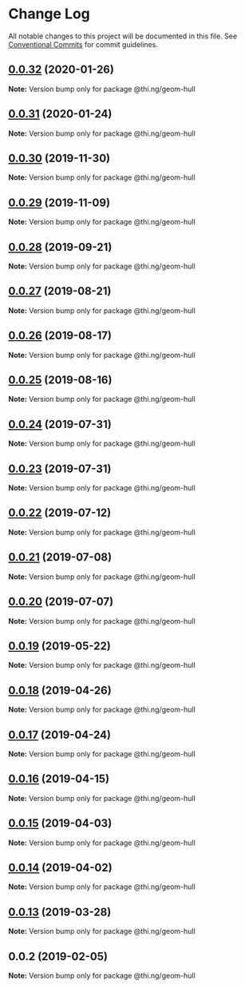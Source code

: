 # Change Log

All notable changes to this project will be documented in this file.
See [Conventional Commits](https://conventionalcommits.org) for commit guidelines.

## [0.0.32](https://github.com/thi-ng/umbrella/compare/@thi.ng/geom-hull@0.0.31...@thi.ng/geom-hull@0.0.32) (2020-01-26)

**Note:** Version bump only for package @thi.ng/geom-hull





## [0.0.31](https://github.com/thi-ng/umbrella/compare/@thi.ng/geom-hull@0.0.30...@thi.ng/geom-hull@0.0.31) (2020-01-24)

**Note:** Version bump only for package @thi.ng/geom-hull





## [0.0.30](https://github.com/thi-ng/umbrella/compare/@thi.ng/geom-hull@0.0.29...@thi.ng/geom-hull@0.0.30) (2019-11-30)

**Note:** Version bump only for package @thi.ng/geom-hull





## [0.0.29](https://github.com/thi-ng/umbrella/compare/@thi.ng/geom-hull@0.0.28...@thi.ng/geom-hull@0.0.29) (2019-11-09)

**Note:** Version bump only for package @thi.ng/geom-hull





## [0.0.28](https://github.com/thi-ng/umbrella/compare/@thi.ng/geom-hull@0.0.27...@thi.ng/geom-hull@0.0.28) (2019-09-21)

**Note:** Version bump only for package @thi.ng/geom-hull





## [0.0.27](https://github.com/thi-ng/umbrella/compare/@thi.ng/geom-hull@0.0.26...@thi.ng/geom-hull@0.0.27) (2019-08-21)

**Note:** Version bump only for package @thi.ng/geom-hull





## [0.0.26](https://github.com/thi-ng/umbrella/compare/@thi.ng/geom-hull@0.0.25...@thi.ng/geom-hull@0.0.26) (2019-08-17)

**Note:** Version bump only for package @thi.ng/geom-hull





## [0.0.25](https://github.com/thi-ng/umbrella/compare/@thi.ng/geom-hull@0.0.24...@thi.ng/geom-hull@0.0.25) (2019-08-16)

**Note:** Version bump only for package @thi.ng/geom-hull





## [0.0.24](https://github.com/thi-ng/umbrella/compare/@thi.ng/geom-hull@0.0.23...@thi.ng/geom-hull@0.0.24) (2019-07-31)

**Note:** Version bump only for package @thi.ng/geom-hull





## [0.0.23](https://github.com/thi-ng/umbrella/compare/@thi.ng/geom-hull@0.0.22...@thi.ng/geom-hull@0.0.23) (2019-07-31)

**Note:** Version bump only for package @thi.ng/geom-hull





## [0.0.22](https://github.com/thi-ng/umbrella/compare/@thi.ng/geom-hull@0.0.21...@thi.ng/geom-hull@0.0.22) (2019-07-12)

**Note:** Version bump only for package @thi.ng/geom-hull





## [0.0.21](https://github.com/thi-ng/umbrella/compare/@thi.ng/geom-hull@0.0.20...@thi.ng/geom-hull@0.0.21) (2019-07-08)

**Note:** Version bump only for package @thi.ng/geom-hull





## [0.0.20](https://github.com/thi-ng/umbrella/compare/@thi.ng/geom-hull@0.0.19...@thi.ng/geom-hull@0.0.20) (2019-07-07)

**Note:** Version bump only for package @thi.ng/geom-hull





## [0.0.19](https://github.com/thi-ng/umbrella/compare/@thi.ng/geom-hull@0.0.18...@thi.ng/geom-hull@0.0.19) (2019-05-22)

**Note:** Version bump only for package @thi.ng/geom-hull





## [0.0.18](https://github.com/thi-ng/umbrella/compare/@thi.ng/geom-hull@0.0.17...@thi.ng/geom-hull@0.0.18) (2019-04-26)

**Note:** Version bump only for package @thi.ng/geom-hull





## [0.0.17](https://github.com/thi-ng/umbrella/compare/@thi.ng/geom-hull@0.0.16...@thi.ng/geom-hull@0.0.17) (2019-04-24)

**Note:** Version bump only for package @thi.ng/geom-hull





## [0.0.16](https://github.com/thi-ng/umbrella/compare/@thi.ng/geom-hull@0.0.15...@thi.ng/geom-hull@0.0.16) (2019-04-15)

**Note:** Version bump only for package @thi.ng/geom-hull





## [0.0.15](https://github.com/thi-ng/umbrella/compare/@thi.ng/geom-hull@0.0.14...@thi.ng/geom-hull@0.0.15) (2019-04-03)

**Note:** Version bump only for package @thi.ng/geom-hull





## [0.0.14](https://github.com/thi-ng/umbrella/compare/@thi.ng/geom-hull@0.0.13...@thi.ng/geom-hull@0.0.14) (2019-04-02)

**Note:** Version bump only for package @thi.ng/geom-hull





## [0.0.13](https://github.com/thi-ng/umbrella/compare/@thi.ng/geom-hull@0.0.12...@thi.ng/geom-hull@0.0.13) (2019-03-28)

**Note:** Version bump only for package @thi.ng/geom-hull







## 0.0.2 (2019-02-05)

**Note:** Version bump only for package @thi.ng/geom-hull

